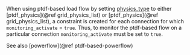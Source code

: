 When using ptdf-based load flow by setting [physics\_type](@ref) to either [ptdf\_physics](@ref grid_physics_list) or [ptdf\_physics](@ref grid_physics_list), a constraint is created for each connection for which `monitoring_activate` = `true`. Thus, to monitor the ptdf-based flow on a particular connection `monitoring_activate` must be set to `true`.

See also [powerflow](@ref ptdf-based-powerflow)
